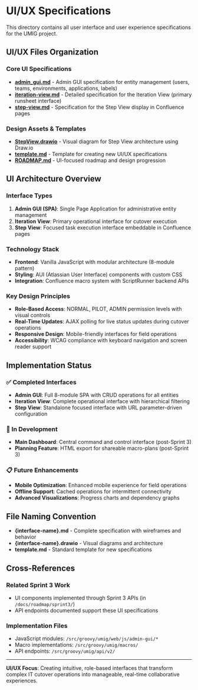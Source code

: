 # UI/UX Specifications

This directory contains all user interface and user experience specifications for the UMIG project.

## UI/UX Files Organization

### Core UI Specifications
- **[admin_gui.md](./admin_gui.md)** - Admin GUI specification for entity management (users, teams, environments, applications, labels)
- **[iteration-view.md](./iteration-view.md)** - Detailed specification for the Iteration View (primary runsheet interface)
- **[step-view.md](./step-view.md)** - Specification for the Step View display in Confluence pages

### Design Assets & Templates
- **[StepView.drawio](./StepView.drawio)** - Visual diagram for Step View architecture using Draw.io
- **[template.md](./template.md)** - Template for creating new UI/UX specifications
- **[ROADMAP.md](./ROADMAP.md)** - UI-focused roadmap and design progression

## UI Architecture Overview

### Interface Types
1. **Admin GUI (SPA)**: Single Page Application for administrative entity management
2. **Iteration View**: Primary operational interface for cutover execution
3. **Step View**: Focused task execution interface embeddable in Confluence pages

### Technology Stack
- **Frontend**: Vanilla JavaScript with modular architecture (8-module pattern)
- **Styling**: AUI (Atlassian User Interface) components with custom CSS
- **Integration**: Confluence macro system with ScriptRunner backend APIs

### Key Design Principles
- **Role-Based Access**: NORMAL, PILOT, ADMIN permission levels with visual controls
- **Real-Time Updates**: AJAX polling for live status updates during cutover operations
- **Responsive Design**: Mobile-friendly interfaces for field operations
- **Accessibility**: WCAG compliance with keyboard navigation and screen reader support

## Implementation Status

### ✅ Completed Interfaces
- **Admin GUI**: Full 8-module SPA with CRUD operations for all entities
- **Iteration View**: Complete operational interface with hierarchical filtering
- **Step View**: Standalone focused interface with URL parameter-driven configuration

### 🚧 In Development
- **Main Dashboard**: Central command and control interface (post-Sprint 3)
- **Planning Feature**: HTML export for shareable macro-plans (post-Sprint 3)

### 📋 Future Enhancements
- **Mobile Optimization**: Enhanced mobile experience for field operations
- **Offline Support**: Cached operations for intermittent connectivity
- **Advanced Visualizations**: Progress charts and dependency graphs

## File Naming Convention

- **{interface-name}.md** - Complete specification with wireframes and behavior
- **{interface-name}.drawio** - Visual diagrams and architecture
- **template.md** - Standard template for new specifications

## Cross-References

### Related Sprint 3 Work
- UI components implemented through Sprint 3 APIs (in `/docs/roadmap/sprint3/`)
- API endpoints documented support these UI specifications

### Implementation Files
- JavaScript modules: `/src/groovy/umig/web/js/admin-gui/*`
- Macro implementations: `/src/groovy/umig/macros/`
- API endpoints: `/src/groovy/umig/api/v2/`

---

**UI/UX Focus**: Creating intuitive, role-based interfaces that transform complex IT cutover operations into manageable, real-time collaborative experiences.